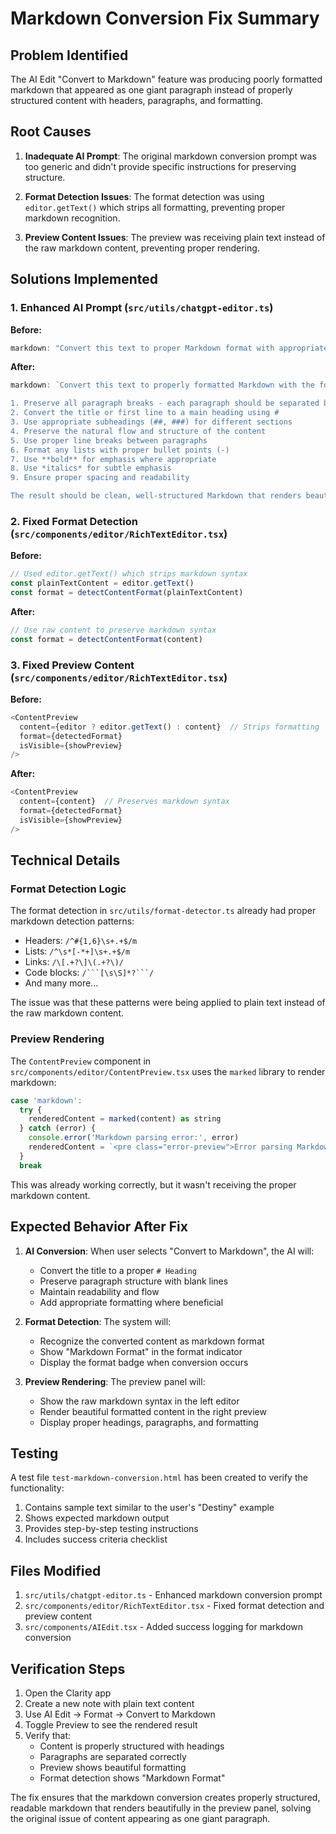 # Markdown Conversion Fix Summary

## Problem Identified

The AI Edit "Convert to Markdown" feature was producing poorly formatted markdown that appeared as one giant paragraph instead of properly structured content with headers, paragraphs, and formatting.

## Root Causes

1. **Inadequate AI Prompt**: The original markdown conversion prompt was too generic and didn't provide specific instructions for preserving structure.

2. **Format Detection Issues**: The format detection was using `editor.getText()` which strips all formatting, preventing proper markdown recognition.

3. **Preview Content Issues**: The preview was receiving plain text instead of the raw markdown content, preventing proper rendering.

## Solutions Implemented

### 1. Enhanced AI Prompt (`src/utils/chatgpt-editor.ts`)

**Before:**
```javascript
markdown: "Convert this text to proper Markdown format with appropriate headers, lists, and formatting"
```

**After:**
```javascript
markdown: `Convert this text to properly formatted Markdown with the following structure:

1. Preserve all paragraph breaks - each paragraph should be separated by a blank line
2. Convert the title or first line to a main heading using # 
3. Use appropriate subheadings (##, ###) for different sections
4. Preserve the natural flow and structure of the content
5. Use proper line breaks between paragraphs
6. Format any lists with proper bullet points (-)
7. Use **bold** for emphasis where appropriate
8. Use *italics* for subtle emphasis
9. Ensure proper spacing and readability

The result should be clean, well-structured Markdown that renders beautifully when previewed.`
```

### 2. Fixed Format Detection (`src/components/editor/RichTextEditor.tsx`)

**Before:**
```javascript
// Used editor.getText() which strips markdown syntax
const plainTextContent = editor.getText()
const format = detectContentFormat(plainTextContent)
```

**After:**
```javascript
// Use raw content to preserve markdown syntax
const format = detectContentFormat(content)
```

### 3. Fixed Preview Content (`src/components/editor/RichTextEditor.tsx`)

**Before:**
```javascript
<ContentPreview 
  content={editor ? editor.getText() : content}  // Strips formatting
  format={detectedFormat}
  isVisible={showPreview}
/>
```

**After:**
```javascript
<ContentPreview 
  content={content}  // Preserves markdown syntax
  format={detectedFormat}
  isVisible={showPreview}
/>
```

## Technical Details

### Format Detection Logic
The format detection in `src/utils/format-detector.ts` already had proper markdown detection patterns:
- Headers: `/^#{1,6}\s+.+$/m`
- Lists: `/^\s*[-*+]\s+.+$/m`
- Links: `/\[.+?\]\(.+?\)/`
- Code blocks: `/```[\s\S]*?```/`
- And many more...

The issue was that these patterns were being applied to plain text instead of the raw markdown content.

### Preview Rendering
The `ContentPreview` component in `src/components/editor/ContentPreview.tsx` uses the `marked` library to render markdown:

```javascript
case 'markdown':
  try {
    renderedContent = marked(content) as string
  } catch (error) {
    console.error('Markdown parsing error:', error)
    renderedContent = `<pre class="error-preview">Error parsing Markdown:\n${escapeHtml(content)}</pre>`
  }
  break
```

This was already working correctly, but it wasn't receiving the proper markdown content.

## Expected Behavior After Fix

1. **AI Conversion**: When user selects "Convert to Markdown", the AI will:
   - Convert the title to a proper `# Heading`
   - Preserve paragraph structure with blank lines
   - Maintain readability and flow
   - Add appropriate formatting where beneficial

2. **Format Detection**: The system will:
   - Recognize the converted content as markdown format
   - Show "Markdown Format" in the format indicator
   - Display the format badge when conversion occurs

3. **Preview Rendering**: The preview panel will:
   - Show the raw markdown syntax in the left editor
   - Render beautiful formatted content in the right preview
   - Display proper headings, paragraphs, and formatting

## Testing

A test file `test-markdown-conversion.html` has been created to verify the functionality:

1. Contains sample text similar to the user's "Destiny" example
2. Shows expected markdown output
3. Provides step-by-step testing instructions
4. Includes success criteria checklist

## Files Modified

1. `src/utils/chatgpt-editor.ts` - Enhanced markdown conversion prompt
2. `src/components/editor/RichTextEditor.tsx` - Fixed format detection and preview content
3. `src/components/AIEdit.tsx` - Added success logging for markdown conversion

## Verification Steps

1. Open the Clarity app
2. Create a new note with plain text content
3. Use AI Edit → Format → Convert to Markdown
4. Toggle Preview to see the rendered result
5. Verify that:
   - Content is properly structured with headings
   - Paragraphs are separated correctly
   - Preview shows beautiful formatting
   - Format detection shows "Markdown Format"

The fix ensures that the markdown conversion creates properly structured, readable markdown that renders beautifully in the preview panel, solving the original issue of content appearing as one giant paragraph. 